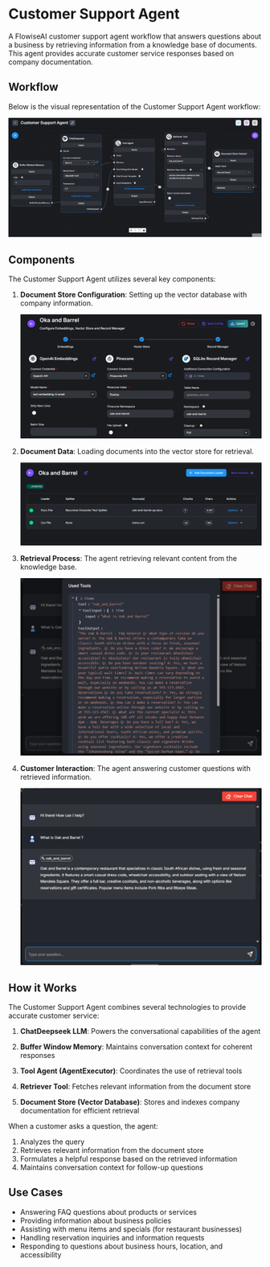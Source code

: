 # Customer Support Agent

A FlowiseAI customer support agent workflow that answers questions about a business by retrieving information from a knowledge base of documents. This agent provides accurate customer service responses based on company documentation.

## Workflow

Below is the visual representation of the Customer Support Agent workflow:

![Workflow of the Customer Support Agent](1-%20Workflow%20of%20the%20Agent.png)

## Components

The Customer Support Agent utilizes several key components:

1. **Document Store Configuration**: Setting up the vector database with company information.

   ![Document Store Configuration](3-%20document%20store%20configration.png)

2. **Document Data**: Loading documents into the vector store for retrieval.

   ![Document Store Added Data](2-%20document%20store%20added%20data.png)

3. **Retrieval Process**: The agent retrieving relevant content from the knowledge base.

   ![Retrieved Content from Database](5-%20Retrevied%20content%20from%20the%20database.png)

4. **Customer Interaction**: The agent answering customer questions with retrieved information.

   ![Retrieved Answer](4-%20Retrevied%20answer.png)

## How it Works

The Customer Support Agent combines several technologies to provide accurate customer service:

1. **ChatDeepseek LLM**: Powers the conversational capabilities of the agent

2. **Buffer Window Memory**: Maintains conversation context for coherent responses

3. **Tool Agent (AgentExecutor)**: Coordinates the use of retrieval tools

4. **Retriever Tool**: Fetches relevant information from the document store

5. **Document Store (Vector Database)**: Stores and indexes company documentation for efficient retrieval

When a customer asks a question, the agent:

1. Analyzes the query
2. Retrieves relevant information from the document store
3. Formulates a helpful response based on the retrieved information
4. Maintains conversation context for follow-up questions

## Use Cases

- Answering FAQ questions about products or services
- Providing information about business policies
- Assisting with menu items and specials (for restaurant businesses)
- Handling reservation inquiries and information requests
- Responding to questions about business hours, location, and accessibility
